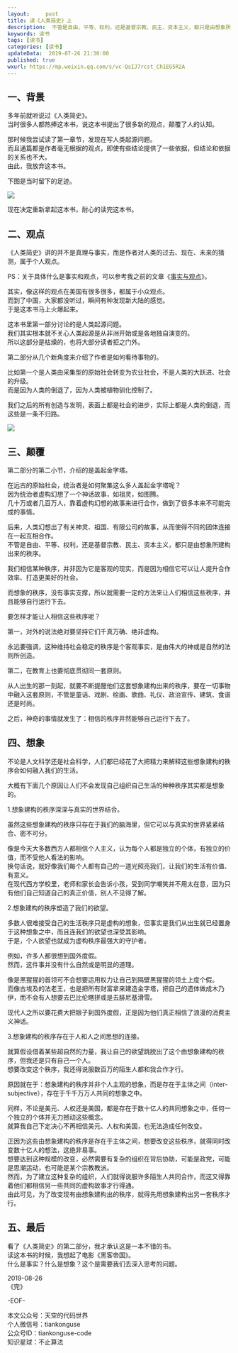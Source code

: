 ```yaml
---   
layout:     post  
title: 读《人类简史》上  
description:  不管是自由、平等、权利，还是基督宗教、民主、资本主义，都只是由想象所建构出来的秩序。  
keywords: 读书  
tags: [读书]  
categories: [读书]  
updateData:  2019-07-26 21:30:00  
published: true  
wxurl: https://mp.weixin.qq.com/s/vc-QsIJ7rcst_Ch1EG5R2A  
---  
```


## 一、背景  


多年前就听说过《人类简史》。    
当时很多人都热捧这本书，说这本书提出了很多新的观点，颠覆了人的认知。  


那时候我尝试读了第一章节，发现在写人类起源问题。  
而且通篇都是作者毫无根据的观点，即使有些结论提供了一些依据，但结论和依据的关系也不大。  
由此，我放弃这本书。  


下图是当时留下的足迹。  


![](https://res2019.tiankonguse.com/images/2019/08/26/001.jpg)  


现在决定重新拿起这本书，耐心的读完这本书。  


## 二、观点  


《人类简史》讲的并不是真理与事实，而是作者对人类的过去、现在、未来的猜测，属于个人观点。  


PS：关于具体什么是事实和观点，可以参考我之前的文章《[事实与观点](https://mp.weixin.qq.com/s/TxzykklNLmkT9j-C8NvQuw)》。  


其实，像这样的观点在美国有很多很多，都属于小众观点。  
而到了中国，大家都没听过，瞬间有种发现新大陆的感觉。  
于是这本书马上火爆起来。  


这本书里第一部分讨论的是人类起源问题。  
我们其实根本就不关心人类起源是从非洲开始或是各地独自演变的。  
所以这部分是枯燥的，也将大部分读者拒之门外。  


第二部分从几个新角度来介绍了作者是如何看待事物的。  


比如第一个是人类由采集型的原始社会转变为农业社会，不是人类的大跃进、社会的升级。    
而是因为人类的倒退了，因为人类被植物驯化控制了。  


我们之后的所有创造与发明，表面上都是社会的进步，实际上都是人类的倒退，而这些是一条不归路。  


![](https://res2019.tiankonguse.com/images/2019/08/26/002.jpg)  


## 三、颠覆  


第二部分的第二小节，介绍的是盖起金字塔。    


在远古的原始社会，统治者是如何聚集这么多人盖起金字塔呢？  
因为统治者虚构幻想了一个神话故事，如祖灵，如图腾。  
几十万或者几百万人，靠着虚构幻想的故事来进行合作，做到了很多本来不可能完成的事情。  


后来，人类幻想出了有关神灵、祖国、有限公司的故事，从而使得不同的团体连接在一起互相合作。  
不管是自由、平等、权利，还是基督宗教、民主、资本主义，都只是由想象所建构出来的秩序。  


我们相信某种秩序，并非因为它是客观的现实，而是因为相信它可以让人提升合作效率、打造更美好的社会。  


而想象的秩序，没有事实支撑，所以就需要一定的方法来让人们相信这些秩序，并且能够自行运行下去。  


要怎样才能让人相信这些秩序呢？  


第一，对外的说法绝对要坚持它们千真万确、绝非虚构。  


永远要强调，这种维持社会稳定的秩序是个客观事实，是由伟大的神或是自然的法则所创造。  


第二，在教育上也要彻底贯彻同一套原则。  


从人出生的那一刻起，就要不断提醒他们这套想象建构出来的秩序，要在一切事物中融入这套原则，不管是童话、戏剧、绘画、歌曲、礼仪、政治宣传、建筑、食谱还是时尚。  


之后，神奇的事情就发生了：相信的秩序井然能够自己运行下去了。  


## 四、想象  


不论是人文科学还是社会科学，人们都已经花了大把精力来解释这些想象建构的秩序会如何融入我们的生活。  


大概有下面几个原因让人们不会发现自己组织自己生活的种种秩序其实都是想象的。    


1.想象建构的秩序深深与真实的世界结合。  


虽然这些想象建构的秩序只存在于我们的脑海里，但它可以与真实的世界紧紧结合、密不可分。  


像是今天大多数西方人都相信个人主义，认为每个人都是独立的个体，有独立的价值，而不受他人看法的影响。  
换句话说，就好像我们每个人都有自己的一道光照亮我们，让我们的生活有价值、有意义。  
在现代西方学校里，老师和家长会告诉小孩，受到同学嘲笑并不用太在意，因为只有他们自己知道自己的真正价值，别人不见得了解。  


2.想象建构的秩序塑造了我们的欲望。  


多数人很难接受自己的生活秩序只是虚构的想象，但事实是我们从出生就已经置身于这种想象之中，而且连我们的欲望也深受其影响。  
于是，个人欲望也就成为虚构秩序最强大的守护者。  


例如，许多人都很想到国外度假。  
然而，这件事并没有什么自然或是明显的道理。  


像是黑猩猩的首领可不会想要运用权力让自己到隔壁黑猩猩的领土上度个假。  
而像古埃及的法老王，也是把所有财富拿来建造金字塔，把自己的遗体做成木乃伊，而不会有人想要去巴比伦瞎拼或是去腓尼基滑雪。  


现代人之所以要花费大把银子到国外度假，正是因为他们真正相信了浪漫的消费主义神话。  


3.想象建构的秩序存在于人和人之间思想的连接。  


就算假设借着某些超自然的力量，我让自己的欲望跳脱出了这个由想象建构的秩序，但我还是只有自己一个人。  
想要改变这个秩序，我还得说服数百万的陌生人都和我合作才行。  


原因就在于：想象建构的秩序并非个人主观的想象，而是存在于主体之间（inter-subjective），存在于千千万万人共同的想象之中。  


同样，不论是美元、人权还是美国，都是存在于数十亿人的共同想象之中，任何一个独立的个体并无力撼动这些概念。  
就算我自己下定决心不再相信美元、人权和美国，也无法造成任何改变。  


正因为这些由想象建构的秩序是存在于主体之间，想要改变这些秩序，就得同时改变数十亿人的想法，这绝非易事。  
想要达到这种规模的改变，必然需要有复杂的组织在背后协助，可能是政党，可能是思潮运动，也可能是某个宗教教派。  
然而，为了建立这种复杂的组织，人们就得说服许多陌生人共同合作，而这又得靠着他们都相信另一些共同的虚构故事才行得通。  
由此可见，为了改变现有由想象建构出的秩序，就得先用想象建构出另一套秩序才行。  


## 五、最后  


看了《人类简史》的第二部分，我才承认这是一本不错的书。  
读这本书的时候，我想起了电影《黑客帝国》。  
什么是事实？什么是想象？这个是需要我们去深入思考的问题。  


2019-08-26   
《完》  


-EOF-  


本文公众号：天空的代码世界  
个人微信号：tiankonguse  
公众号ID：tiankonguse-code  
知识星球：不止算法  


